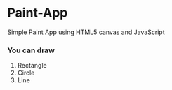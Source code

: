 # Paint-App
Simple Paint App using HTML5 canvas and JavaScript

### You can draw
1. Rectangle
2. Circle
3. Line
